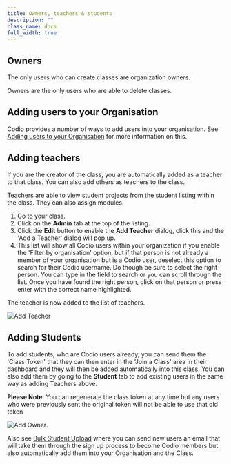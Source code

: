 ```yaml
---
title: Owners, teachers & students
description: ""
class_name: docs
full_width: true
---
```


## Owners
The only users who can create classes are organization owners. 

Owners are the only users who are able to delete classes.

## Adding users to your Organisation

Codio provides a number of ways to add users into your organisation.
See [Adding users to your Organisation](/docs/dashboard/organizations/adding-members/) for more information on this.

## Adding teachers
If you are the creator of the class, you are automatically added as a teacher to that class. You can also add others as teachers to the class. 

Teachers are able to view student projects from the student listing within the class. They can also assign modules.

1. Go to your class.
1. Click on the **Admin** tab at the top of the listing.
1. Click the **Edit** button to enable the **Add Teacher** dialog, click this and the 'Add a Teacher' dialog will pop up.
1. This list will show all Codio users within your organization if you enable the 'Filter by organisation' option, but if that person is not already a member of your organisation but is a Codio user, deselect this option to search for their Codio username. Do though be sure to select the right person. You can type in the field to search or you can scroll through the list. Once you have found the right person, click on that person or press enter with the correct name highlighted.

The teacher is now added to the list of teachers.

![Add Teacher](/img/docs/organisation_addteacher.png)

## Adding Students
To add students, who are Codio users already, you can send them the 'Class Token' that they can then enter in the 'Join a Class' area in their dashboard and they will then be added automatically into this class.  You can also add them by going to the **Student** tab to add existing users in the same way as adding Teachers above.

**Please Note**: You can regenerate the class token at any time but any users who were previously sent the original token will not be able to use that old token

![Add Owner](/img/docs/organisation_addmanually.png).

Also see [Bulk Student Upload](/docs/teacher/classes/bulk-upload/) where you can send new users an email that will take them through the sign up process to become Codio members but also automatically add them into your Organisation and the Class.
